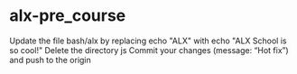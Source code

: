 # alx-pre_course
Update the file bash/alx by replacing echo "ALX" with echo "ALX School is so cool!"
Delete the directory js
Commit your changes (message: “Hot fix”) and push to the origin

